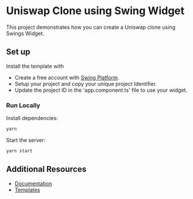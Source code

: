 # Uniswap Clone using Swing Widget
This project demonstrates how you can create a Uniswap clone using Swings Widget.

## Set up
Install the template with 
- Create a free account with [Swing Platform](https://platform.swing.xyz/).
- Setup your project and copy your unique project Identifier.
- Update the project ID in the 'app.component.ts' file to use your widget.

### Run Locally

Install dependencies:

```bash
yarn
```

Start the server:

```bash
yarn start
```

## Additional Resources

- [Documentation](https://developers.swing.xyz/)
- [Templates](https://thirdweb.com/templates)